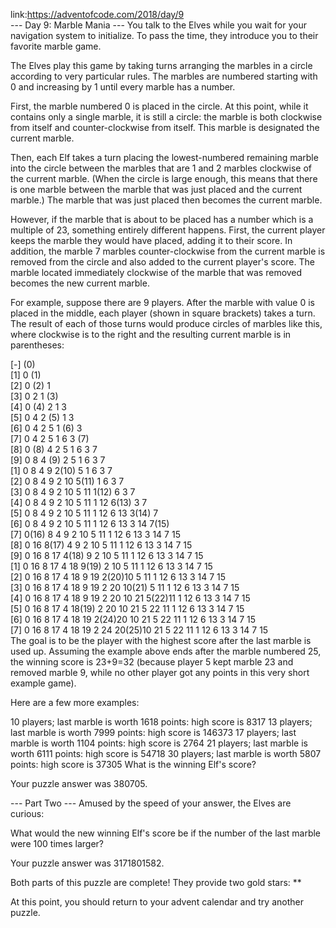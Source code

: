 link:https://adventofcode.com/2018/day/9  
--- Day 9: Marble Mania ---
You talk to the Elves while you wait for your navigation system to initialize. To pass the time, they introduce you to their favorite marble game.

The Elves play this game by taking turns arranging the marbles in a circle according to very particular rules. The marbles are numbered starting with 0 and increasing by 1 until every marble has a number.

First, the marble numbered 0 is placed in the circle. At this point, while it contains only a single marble, it is still a circle: the marble is both clockwise from itself and counter-clockwise from itself. This marble is designated the current marble.

Then, each Elf takes a turn placing the lowest-numbered remaining marble into the circle between the marbles that are 1 and 2 marbles clockwise of the current marble. (When the circle is large enough, this means that there is one marble between the marble that was just placed and the current marble.) The marble that was just placed then becomes the current marble.

However, if the marble that is about to be placed has a number which is a multiple of 23, something entirely different happens. First, the current player keeps the marble they would have placed, adding it to their score. In addition, the marble 7 marbles counter-clockwise from the current marble is removed from the circle and also added to the current player's score. The marble located immediately clockwise of the marble that was removed becomes the new current marble.

For example, suppose there are 9 players. After the marble with value 0 is placed in the middle, each player (shown in square brackets) takes a turn. The result of each of those turns would produce circles of marbles like this, where clockwise is to the right and the resulting current marble is in parentheses:

[-] (0)  
[1]  0 (1)  
[2]  0 (2) 1   
[3]  0  2  1 (3)  
[4]  0 (4) 2  1  3   
[5]  0  4  2 (5) 1  3   
[6]  0  4  2  5  1 (6) 3   
[7]  0  4  2  5  1  6  3 (7)  
[8]  0 (8) 4  2  5  1  6  3  7   
[9]  0  8  4 (9) 2  5  1  6  3  7   
[1]  0  8  4  9  2(10) 5  1  6  3  7   
[2]  0  8  4  9  2 10  5(11) 1  6  3  7   
[3]  0  8  4  9  2 10  5 11  1(12) 6  3  7   
[4]  0  8  4  9  2 10  5 11  1 12  6(13) 3  7   
[5]  0  8  4  9  2 10  5 11  1 12  6 13  3(14) 7   
[6]  0  8  4  9  2 10  5 11  1 12  6 13  3 14  7(15)  
[7]  0(16) 8  4  9  2 10  5 11  1 12  6 13  3 14  7 15   
[8]  0 16  8(17) 4  9  2 10  5 11  1 12  6 13  3 14  7 15   
[9]  0 16  8 17  4(18) 9  2 10  5 11  1 12  6 13  3 14  7 15   
[1]  0 16  8 17  4 18  9(19) 2 10  5 11  1 12  6 13  3 14  7 15   
[2]  0 16  8 17  4 18  9 19  2(20)10  5 11  1 12  6 13  3 14  7 15   
[3]  0 16  8 17  4 18  9 19  2 20 10(21) 5 11  1 12  6 13  3 14  7 15   
[4]  0 16  8 17  4 18  9 19  2 20 10 21  5(22)11  1 12  6 13  3 14  7 15   
[5]  0 16  8 17  4 18(19) 2 20 10 21  5 22 11  1 12  6 13  3 14  7 15   
[6]  0 16  8 17  4 18 19  2(24)20 10 21  5 22 11  1 12  6 13  3 14  7 15   
[7]  0 16  8 17  4 18 19  2 24 20(25)10 21  5 22 11  1 12  6 13  3 14  7 15  
The goal is to be the player with the highest score after the last marble is used up. Assuming the example above ends after the marble numbered 25, the winning score is 23+9=32 (because player 5 kept marble 23 and removed marble 9, while no other player got any points in this very short example game).

Here are a few more examples:

10 players; last marble is worth 1618 points: high score is 8317
13 players; last marble is worth 7999 points: high score is 146373
17 players; last marble is worth 1104 points: high score is 2764
21 players; last marble is worth 6111 points: high score is 54718
30 players; last marble is worth 5807 points: high score is 37305
What is the winning Elf's score?

Your puzzle answer was 380705.

--- Part Two ---
Amused by the speed of your answer, the Elves are curious:

What would the new winning Elf's score be if the number of the last marble were 100 times larger?

Your puzzle answer was 3171801582.

Both parts of this puzzle are complete! They provide two gold stars: **

At this point, you should return to your advent calendar and try another puzzle.

